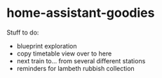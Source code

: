 # home-assistant-goodies

Stuff to do:

- blueprint exploration
- copy timetable view over to here
- next train to... from several different stations
- reminders for lambeth rubbish collection
